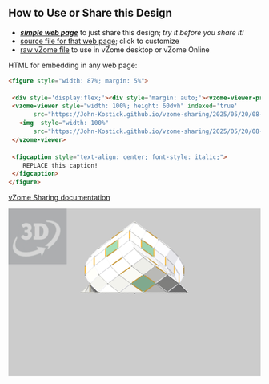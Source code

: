 
## How to Use or Share this Design

 - [***simple web page***](<https://John-Kostick.github.io/vzome-sharing/2025/05/20/08-53-28-Four-Armed-Spirallohedron/>) to just share this design; *try it before you share it!*
 - [source file for that web page](<https://github.com/John-Kostick/vzome-sharing/edit/main/2025/05/20/08-53-28-Four-Armed-Spirallohedron/index.md>); click to customize
 - [raw vZome file](<https://raw.githubusercontent.com/John-Kostick/vzome-sharing/main/2025/05/20/08-53-28-Four-Armed-Spirallohedron/Four-Armed-Spirallohedron.vZome>) to use in vZome desktop or vZome Online
 
 HTML for embedding in any web page:
 ```html
<figure style="width: 87%; margin: 5%">
  
  <div style='display:flex;'><div style='margin: auto;'><vzome-viewer-previous label='prev step'></vzome-viewer-previous><vzome-viewer-next label='next step'></vzome-viewer-next></div></div>
  <vzome-viewer style="width: 100%; height: 60dvh" indexed='true'
        src="https://John-Kostick.github.io/vzome-sharing/2025/05/20/08-53-28-Four-Armed-Spirallohedron/Four-Armed-Spirallohedron.vZome" >
    <img  style="width: 100%"
        src="https://John-Kostick.github.io/vzome-sharing/2025/05/20/08-53-28-Four-Armed-Spirallohedron/Four-Armed-Spirallohedron.png" >
  </vzome-viewer>

  <figcaption style="text-align: center; font-style: italic;">
     REPLACE this caption!
  </figcaption>
</figure>

 ```

[vZome Sharing documentation](https://vzome.github.io/vzome/sharing.html#how-it-works)

![Image](<Four-Armed-Spirallohedron.png>)

